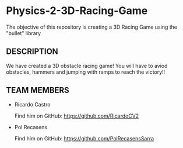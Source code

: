 # Physics-2-3D-Racing-Game
The objective of this repository is creating a 3D Racing Game using the "bullet" library

## DESCRIPTION

We have created a 3D obstacle racing game! You will have to aviod obstacles, hammers and jumping with ramps to reach the victory!!

## TEAM MEMBERS

- Ricardo Castro

    Find him on GitHub: https://github.com/RicardoCV2
    
- Pol Recasens

    Find him on GitHub: https://github.com/PolRecasensSarra

